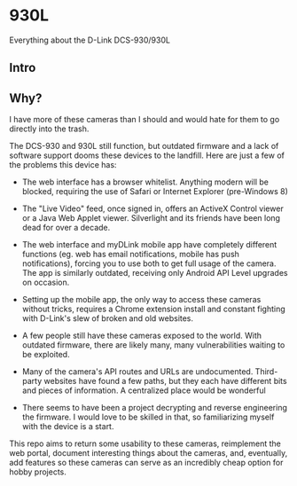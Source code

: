 # 930L
Everything about the D-Link DCS-930/930L

## Intro

## Why?

I have more of these cameras than I should and would hate for them to go directly into the trash.

The DCS-930 and 930L still function, but outdated firmware and a lack of software support dooms these devices to the landfill. Here are just a few of the problems this device has:

 - The web interface has a browser whitelist. Anything modern will be blocked, requiring the use of Safari or Internet Explorer (pre-Windows 8)

 - The "Live Video" feed, once signed in, offers an ActiveX Control viewer or a Java Web Applet viewer. Silverlight and its friends have been long dead for over a decade.

 - The web interface and myDLink mobile app have completely different functions (eg. web has email notifications, mobile has push notifications), forcing you to use both to get full usage of the camera. The app is similarly outdated, receiving only Android API Level upgrades on occasion.

 - Setting up the mobile app, the only way to access these cameras without tricks, requires a Chrome extension install and constant fighting with D-Link's slew of broken and old websites. 

 - A few people still have these cameras exposed to the world. With outdated firmware, there are likely many, many vulnerabilities waiting to be exploited.

 - Many of the camera's API routes and URLs are undocumented. Third-party websites have found a few paths, but they each have different bits and pieces of information. A centralized place would be wonderful

 - There seems to have been a project decrypting and reverse engineering the firmware. I would love to be skilled in that, so familiarizing myself with the device is a start.


This repo aims to return some usability to these cameras, reimplement the web portal, document interesting things about the cameras, and, eventually, add features so these cameras can serve as an incredibly cheap option for hobby projects.


